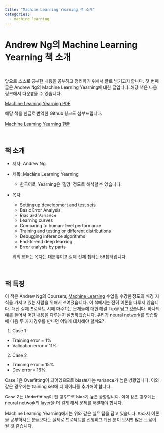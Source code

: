 ```yaml
---
title: "Machine Learning Yearning 책 소개"
categories:
  - machine learning
---
```


Andrew Ng의 Machine Learning Yearning 책 소개
============
<br/>

앞으로 스스로 공부한 내용을 공부하고 정리하기 위해서 글로 남기고자 합니다. 첫 번째 글은 Andrew Ng의 Machine Learning Yearning에 대한 글입니다. 해당 책은 다음 링크에서 다운받을 수 있습니다.   


[Machine Learning Yearning PDF](https://tensorflowkorea.files.wordpress.com/2018/09/ng_mly01_13.pdf)

해당 책을 한글로 번역한 Github 링크도 첨부드립니다.

[Machine Learning Yearning 한글](https://github.com/deep-diver/Machine-Learning-Yearning-Korean-Translation)

<br/>


책 소개
------------

- 저자: Andrew Ng
- 제목: Machine Learning Yearning
  - 한국어로, Yearning은 '갈망' 정도로 해석할 수 있습니다.
- 목차
  - Setting up development and test sets
  - Basic Error Analysis
  - Bias and Variance
  - Learning curves
  - Comparing to human-level performance
  - Training and testing on different distributions
  - Debugging inference algorithms
  - End-to-end deep learning
  - Error analysis by parts  

  위의 챕터는 목차는 대분류이고 실제 전체 챕터는 58챕터입니다.


<br/>

책 특징
------------
이 책은 Andrew Ng의 Coursera, [Machine Learning](https://www.coursera.org/learn/machine-learning) 수업을 수강한 정도의 배경 지식을 가지고 있는 사람을 위해서 쓰여졌습니다. 이 책에서는 전혀 이론을 다루지 않습니다. 대신 실제 프로젝트 시에 마주치는 문제들에 대한 해결 Tip을 담고 있습니다. 하나의 예를 들어서 어떤 내용을 다루는지 설명하겠습니다. 우리가 neural network를 학습할 때 다음 두 가지 경우를 만나면 어떻게 대처해야 할까요?


1. Case 1
  - Training error = 1%
  - Validation error = 11%

2. Case 2
  - Training error = 15%
  - Dev error = 16%

Case 1은 Overfitting이 되어있으므로 bias보다는 variance가 높은 상황입니다. 이와 같은 경우에는 training set에 더 데이터를 추가해야 합니다.

Case 2는 Underfitting이 된 경우므로 bias가 높은 상황입니다. 이와 같은 경우에는 neural network의 layer을 더 깊게 해서 문제를 해결해야 합니다.


Machine Learning Yearning에서는 위와 같은 실무 팁을 담고 있습니다. 따라서 이론을 공부하시는 분들보다는 실제로 프로젝트를 진행하고 계신 분이 보시면 많은 도움이 될 것 같습니다.

